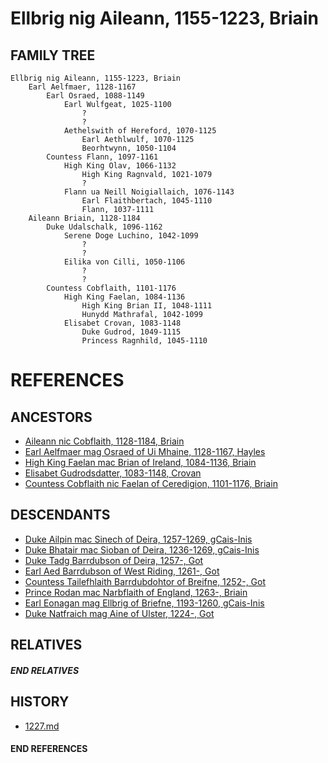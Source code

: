 # Ellbrig nig Aileann, 1155-1223, Briain

## FAMILY TREE 
```
Ellbrig nig Aileann, 1155-1223, Briain
    Earl Aelfmaer, 1128-1167
        Earl Osraed, 1088-1149
            Earl Wulfgeat, 1025-1100
                ?
                ?
            Aethelswith of Hereford, 1070-1125
                Earl Aethlwulf, 1070-1125
                Beorhtwynn, 1050-1104
        Countess Flann, 1097-1161
            High King Olav, 1066-1132
                High King Ragnvald, 1021-1079
                ?
            Flann ua Neill Noigiallaich, 1076-1143
                Earl Flaithbertach, 1045-1110
                Flann, 1037-1111        
    Aileann Briain, 1128-1184
        Duke Udalschalk, 1096-1162
            Serene Doge Luchino, 1042-1099
                ?
                ?
            Eilika von Cilli, 1050-1106
                ?
                ?
        Countess Cobflaith, 1101-1176
            High King Faelan, 1084-1136
                High King Brian II, 1048-1111
                Hunydd Mathrafal, 1042-1099
            Elisabet Crovan, 1083-1148    
                Duke Gudrod, 1049-1115
                Princess Ragnhild, 1045-1110
```


# REFERENCES

## ANCESTORS
* [Aileann nic Cobflaith, 1128-1184, Briain](aileann_nic_cobflaith_1128.md)
* [Earl Aelfmaer mag Osraed of Ui Mhaine, 1128-1167, Hayles](aelfmaer_mag_osraed_1128.md)
* [High King Faelan mac Brian of Ireland, 1084-1136, Briain](faelan_mac_brian_1084.md)
* [Elisabet Gudrodsdatter, 1083-1148, Crovan](elisabet_gudrodsdatter_1083.md)
* [Countess Cobflaith nic Faelan of Ceredigion, 1101-1176, Briain](cobflaith_nic_faelan_1101.md)

## DESCENDANTS
* [Duke Ailpin mac Sinech of Deira, 1257-1269, gCais-Inis](ailpin_mac_sinech_1257.md)
* [Duke Bhatair mac Sioban of Deira, 1236-1269, gCais-Inis](bhatair_mac_sioban_1236.md)
* [Duke Tadg Barrdubson of Deira, 1257-, Got](tadg_barrdubson_1257.md)
* [Earl Aed Barrdubson of West Riding, 1261-, Got](aed_barrdubson_1261.md)
* [Countess Tailefhlaith Barrdubdohtor of Breifne, 1252-, Got](tailefhlaith_barrdubdohtor_1252.md)
* [Prince Rodan mac Narbflaith of England, 1263-, Briain](rodan_mac_narbflaith_1263.md)
* [Earl Eonagan mag Ellbrig of Briefne, 1193-1260, gCais-Inis](eonagan_mag_ellbrig_1193.md)
* [Duke Natfraich mag Aine of Ulster, 1224-, Got](natfraich_mag_aine_1224.md)

## RELATIVES

##### END RELATIVES 
## HISTORY
* [1227.md](../h/1227.md)

#### END REFERENCES
